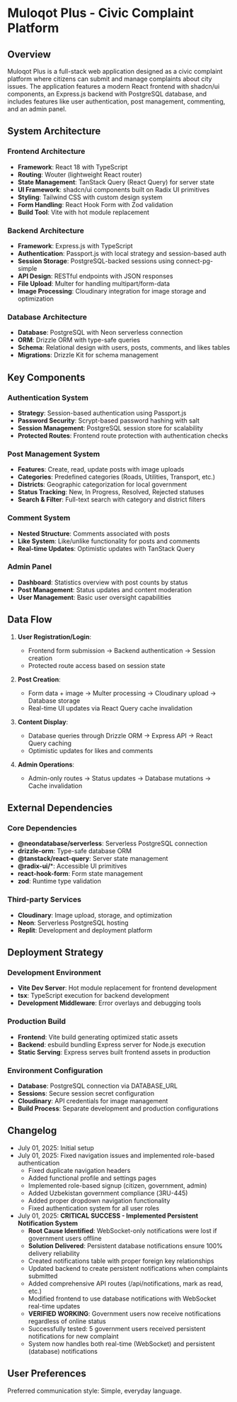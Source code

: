 # Muloqot Plus - Civic Complaint Platform

## Overview

Muloqot Plus is a full-stack web application designed as a civic complaint platform where citizens can submit and manage complaints about city issues. The application features a modern React frontend with shadcn/ui components, an Express.js backend with PostgreSQL database, and includes features like user authentication, post management, commenting, and an admin panel.

## System Architecture

### Frontend Architecture
- **Framework**: React 18 with TypeScript
- **Routing**: Wouter (lightweight React router)
- **State Management**: TanStack Query (React Query) for server state
- **UI Framework**: shadcn/ui components built on Radix UI primitives
- **Styling**: Tailwind CSS with custom design system
- **Form Handling**: React Hook Form with Zod validation
- **Build Tool**: Vite with hot module replacement

### Backend Architecture
- **Framework**: Express.js with TypeScript
- **Authentication**: Passport.js with local strategy and session-based auth
- **Session Storage**: PostgreSQL-backed sessions using connect-pg-simple
- **API Design**: RESTful endpoints with JSON responses
- **File Upload**: Multer for handling multipart/form-data
- **Image Processing**: Cloudinary integration for image storage and optimization

### Database Architecture
- **Database**: PostgreSQL with Neon serverless connection
- **ORM**: Drizzle ORM with type-safe queries
- **Schema**: Relational design with users, posts, comments, and likes tables
- **Migrations**: Drizzle Kit for schema management

## Key Components

### Authentication System
- **Strategy**: Session-based authentication using Passport.js
- **Password Security**: Scrypt-based password hashing with salt
- **Session Management**: PostgreSQL session store for scalability
- **Protected Routes**: Frontend route protection with authentication checks

### Post Management System
- **Features**: Create, read, update posts with image uploads
- **Categories**: Predefined categories (Roads, Utilities, Transport, etc.)
- **Districts**: Geographic categorization for local government
- **Status Tracking**: New, In Progress, Resolved, Rejected statuses
- **Search & Filter**: Full-text search with category and district filters

### Comment System
- **Nested Structure**: Comments associated with posts
- **Like System**: Like/unlike functionality for posts and comments
- **Real-time Updates**: Optimistic updates with TanStack Query

### Admin Panel
- **Dashboard**: Statistics overview with post counts by status
- **Post Management**: Status updates and content moderation
- **User Management**: Basic user oversight capabilities

## Data Flow

1. **User Registration/Login**: 
   - Frontend form submission → Backend authentication → Session creation
   - Protected route access based on session state

2. **Post Creation**:
   - Form data + image → Multer processing → Cloudinary upload → Database storage
   - Real-time UI updates via React Query cache invalidation

3. **Content Display**:
   - Database queries through Drizzle ORM → Express API → React Query caching
   - Optimistic updates for likes and comments

4. **Admin Operations**:
   - Admin-only routes → Status updates → Database mutations → Cache invalidation

## External Dependencies

### Core Dependencies
- **@neondatabase/serverless**: Serverless PostgreSQL connection
- **drizzle-orm**: Type-safe database ORM
- **@tanstack/react-query**: Server state management
- **@radix-ui/***: Accessible UI primitives
- **react-hook-form**: Form state management
- **zod**: Runtime type validation

### Third-party Services
- **Cloudinary**: Image upload, storage, and optimization
- **Neon**: Serverless PostgreSQL hosting
- **Replit**: Development and deployment platform

## Deployment Strategy

### Development Environment
- **Vite Dev Server**: Hot module replacement for frontend development
- **tsx**: TypeScript execution for backend development
- **Development Middleware**: Error overlays and debugging tools

### Production Build
- **Frontend**: Vite build generating optimized static assets
- **Backend**: esbuild bundling Express server for Node.js execution
- **Static Serving**: Express serves built frontend assets in production

### Environment Configuration
- **Database**: PostgreSQL connection via DATABASE_URL
- **Sessions**: Secure session secret configuration
- **Cloudinary**: API credentials for image management
- **Build Process**: Separate development and production configurations

## Changelog
- July 01, 2025: Initial setup
- July 01, 2025: Fixed navigation issues and implemented role-based authentication
  - Fixed duplicate navigation headers
  - Added functional profile and settings pages
  - Implemented role-based signup (citizen, government, admin)
  - Added Uzbekistan government compliance (ЗRU-445)
  - Added proper dropdown navigation functionality
  - Fixed authentication system for all user roles
- July 01, 2025: **CRITICAL SUCCESS - Implemented Persistent Notification System**
  - **Root Cause Identified**: WebSocket-only notifications were lost if government users offline
  - **Solution Delivered**: Persistent database notifications ensure 100% delivery reliability
  - Created notifications table with proper foreign key relationships
  - Updated backend to create persistent notifications when complaints submitted
  - Added comprehensive API routes (/api/notifications, mark as read, etc.)
  - Modified frontend to use database notifications with WebSocket real-time updates
  - **VERIFIED WORKING**: Government users now receive notifications regardless of online status
  - Successfully tested: 5 government users received persistent notifications for new complaint
  - System now handles both real-time (WebSocket) and persistent (database) notifications

## User Preferences

Preferred communication style: Simple, everyday language.
